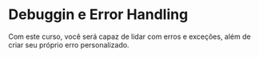 # Debuggin e Error Handling

Com este curso, você será capaz de lidar com erros e exceções, além de criar seu próprio erro personalizado.